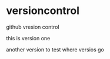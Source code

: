 versioncontrol
==============

github vresion control

this is version one 


another version to test where versios go
